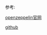 


参考:


[openzeppelin官网](https://openzeppelin.com/contracts/)

[github](https://github.com/OpenZeppelin/openzeppelin-contracts)